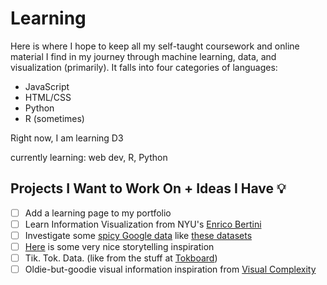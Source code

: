# Learning

Here is where I hope to keep all my self-taught coursework and online material I find in my journey through machine learning, data, and visualization (primarily). It falls into four categories of languages:

- JavaScript
- HTML/CSS
- Python
- R (sometimes)

Right now, I am learning D3

currently learning: web dev, R, Python

## Projects I Want to Work On + Ideas I Have 💡

- [ ] Add a learning page to my portfolio
- [ ] Learn Information Visualization from NYU's [Enrico Bertini](http://enrico.bertini.io/teaching)
- [ ] Investigate some [spicy Google data](https://trends.google.com/trends/story/US_cu_6fXtAFIBAABWdM_en) like [these datasets](https://googletrends.github.io)
- [ ] [Here](https://fathom.info/notebook/) is some very nice storytelling inspiration
- [ ] Tik. Tok. Data. (like from the stuff at [Tokboard](tokboard.com))
- [ ] Oldie-but-goodie visual information inspiration from [Visual Complexity](http://www.visualcomplexity.com/vc/project_details.cfm?id=454&index=454&domain=)
